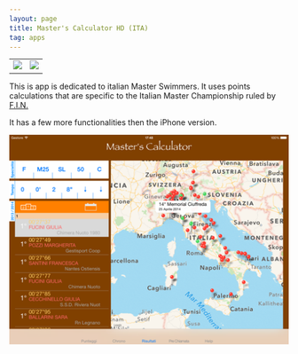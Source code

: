 ```yaml
---
layout: page
title: Master's Calculator HD (ITA)
tag: apps
---
```



<table border="0">
	<tr>
		<td><img class="appicon" src="{{site.baseurl}}/apps/apps_mc-hd-icon.png" /></td>
		<td><a href="https://itunes.apple.com/it/app/masters-calculator-hd/id511989573?mt=8" target="_blank">
		<img class="applebadge" src="{{site.baseurl}}/apps/Download_on_the_App_Store_Badge_IT_135x40.svg" /></a></td>
	</tr>
</table>

This is app is dedicated to italian Master Swimmers. It uses points calculations that are 
specific to the Italian Master Championship ruled by [F.I.N.][fin]

It has a few more functionalities then the iPhone version.

[![mc-screen][mc-screen]][mc-screen]


[fin]: http://www.federnuoto.it				"Federazione Italiana Nuoto"
[mc-hd-icon]: apps_mc-hd-icon.png			"Master's Calculator HD Icon"
[mc-screen]: mc3_HD_ITA.png					"Master's Calculator Screen"